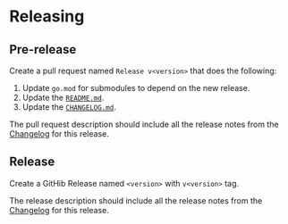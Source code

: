 # Releasing

## Pre-release

Create a pull request named `Release v<version>` that does the following:

1. Update `go.mod` for submodules to depend on the new release.
1. Update the [`README.md`](./README.md).
1. Update the [`CHANGELOG.md`](./CHANGELOG.md).

The pull request description should include all the release notes from the [Changelog](./CHANGELOG.md) for this release.

## Release

Create a GitHib Release named `<version>` with `v<version>` tag.

The release description should include all the release notes from the [Changelog](./CHANGELOG.md) for this release.
